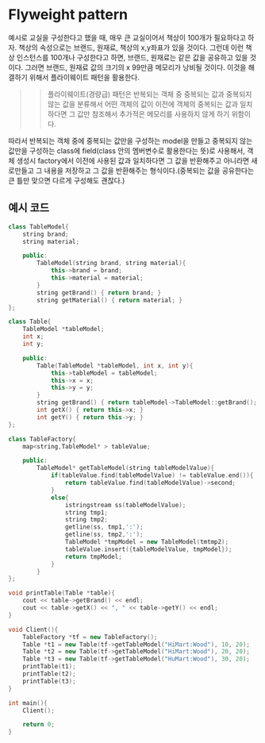 # Flyweight pattern
예시로 교실을 구성한다고 했을 때, 매우 큰 교실이어서 책상이 100개가 필요하다고 하자. 책상의 속성으로는 브랜드, 원재료, 책상의 x,y좌표가 있을 것이다. 그런데 이런 책상 인스턴스를 100개나 구성한다고 하면, 브랜드, 원재료는 같은 값을 공유하고 있을 것이다. 그러면 브랜드, 원재료 값의 크기의 x 99만큼 메모리가 낭비될 것이다. 이것을 해결하기 위해서 플라이웨이트 패턴을 활용한다.

>> 플라이웨이트(경량급) 패턴은 반복되는 객체 중 중복되는 값과 중복되지 않는 값을 분류해서 어떤 객체의 값이 이전에 객체의 중복되는 값과 일치하다면 그 값만 참조해서 추가적은 메모리를 사용하지 않게 하기 위함이다.

따라서 반복되는 객체 중에 중복되는 값만을 구성하는 model을 만들고 중복되지 않는 값만을 구성하는 class에 field(class 안의 멤버변수로 활용한다는 뜻)로 사용해서, 객체 생성시 factory에서 이전에 사용된 값과 일치하다면 그 값을 반환해주고 아니라면 새로만들고 그 내용을 저장하고 그 값을 반환해주는 형식이다.(중복되는 값을 공유한다는 큰 틀만 맞으면 다르게 구성해도 괜찮다.)

## 예시 코드
```cpp
class TableModel{
    string brand;
    string material;

    public:
        TableModel(string brand, string material){
            this->brand = brand;
            this->material = material;
        }
        string getBrand() { return brand; }
        string getMaterial() { return material; }
};

class Table{
    TableModel *tableModel;
    int x;
    int y;

    public:
        Table(TableModel *tableModel, int x, int y){
            this->tableModel = tableModel;
            this->x = x;
            this->y = y;
        }
        string getBrand() { return tableModel->TableModel::getBrand(); }
        int getX() { return this->x; }
        int getY() { return this->y; }
};

class TableFactory{
    map<string,TableModel* > tableValue;

    public:
        TableModel* getTableModel(string tableModelValue){
            if(tableValue.find(tableModelValue) != tableValue.end()){
                return tableValue.find(tableModelValue)->second;
            }
            else{
                istringstream ss(tableModelValue);
                string tmp1;
                string tmp2;
                getline(ss, tmp1,':');
                getline(ss, tmp2,':');
                TableModel *tmpModel = new TableModel(tmtmp2);
                tableValue.insert({tableModelValue, tmpModel});
                return tmpModel;
            }
        }
};

void printTable(Table *table){
    cout << table->getBrand() << endl;
    cout << table->getX() << ", " << table->getY() << endl;
}

void Client(){
    TableFactory *tf = new TableFactory();
    Table *t1 = new Table(tf->getTableModel("HiMart:Wood"), 10, 20);
    Table *t2 = new Table(tf->getTableModel("HiMart:Wood"), 20, 20);
    Table *t3 = new Table(tf->getTableModel("HuMart:Wood"), 30, 20);
    printTable(t1);
    printTable(t2);
    printTable(t3);
}

int main(){
    Client();

    return 0;
}
```